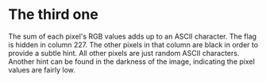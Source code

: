 # The third one

The sum of each pixel's RGB values adds up to an ASCII character.  The flag is hidden in column 227.  The other pixels in that column are black in order to provide a subtle hint.  All other pixels are just random ASCII characters.  Another hint can be found in the darkness of the image, indicating the pixel values are fairly low.